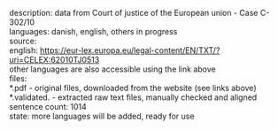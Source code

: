 description: data from Court of justice of the European union - Case C-302/10  
languages: danish, english, others in progress  
source:  
    english: https://eur-lex.europa.eu/legal-content/EN/TXT/?uri=CELEX:62010TJ0513  
    other languages are also accessible using the link above  
files:  
    *.pdf - original files, downloaded from the website (see links above)  
    *.validated. - extracted raw text files, manually checked and aligned  
sentence count: 1014  
state: more languages will be added, ready for use  
